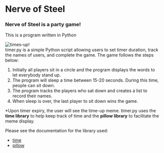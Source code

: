 # Nerve of Steel
### Nerve of Steel is a party game!
This is a program written in Python  

![times-up!](https://media.makeameme.org/created/times-up-5923e0.jpg)\
timer.py is a simple Python script allowing users to set timer duration, track the names of users, and complete the game.
The game follows the steps below:
1. Initially all players sit in a circle and the program displays the words to let everybody stand up.
2. The program will sleep a time between 15-20 seconds. During this time, people can sit down.
3. The program tracks the players who sat down and creates a list to record their names.
4. When sleep is over, the last player to sit down wins the game.
   
*Upon timer expiry, the user will see the time-up meme.
timer.py uses the **time library** to help keep track of time and the **pillow library** to facilitate the meme display.

Please see the documentation for the library used:
- [time](https://docs.python.org/3/library/time.html)
- [pillow](https://pypi.org/project/Pillow/)
